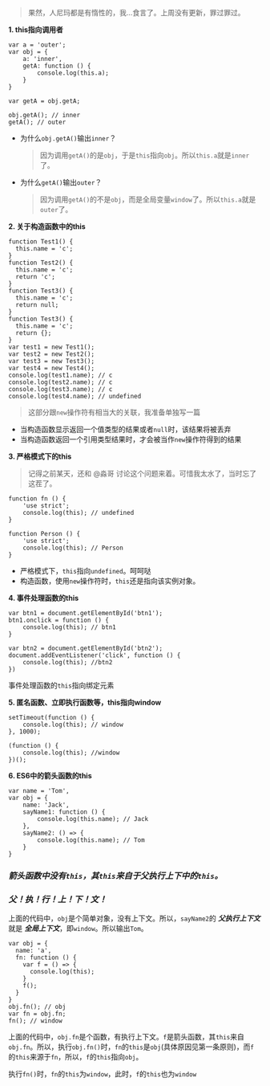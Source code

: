 > 果然，人尼玛都是有惰性的，我...食言了。上周没有更新，罪过罪过。

**1. this指向调用者**
```
var a = 'outer';
var obj = {
    a: 'inner',
    getA: function () {
        console.log(this.a);
    }
}

var getA = obj.getA;

obj.getA(); // inner
getA(); // outer
```
- 为什么`obj.getA()`输出`inner`？

   > 因为调用`getA()`的是`obj`，于是`this`指向`obj`。所以`this.a`就是`inner`了。
   
- 为什么`getA()`输出`outer`？

   > 因为调用`getA()`的不是`obj`，而是全局变量`window`了。所以`this.a`就是`outer`了。

**2. 关于构造函数中的this**
```
function Test1() {   
  this.name = 'c';
}
function Test2() {   
  this.name = 'c';  
  return 'c';
}
function Test3() {   
  this.name = 'c';  
  return null;
}
function Test3() {   
  this.name = 'c';  
  return {};
}
var test1 = new Test1();  
var test2 = new Test2();  
var test3 = new Test3();  
var test4 = new Test4();  
console.log(test1.name); // c
console.log(test2.name); // c
console.log(test3.name); // c
console.log(test4.name); // undefined
```

> 这部分跟`new`操作符有相当大的关联，我准备单独写一篇

- 当构造函数显示返回一个值类型的结果或者`null`时，该结果将被丢弃
- 当构造函数返回一个引用类型结果时，才会被当作`new`操作符得到的结果

**3. 严格模式下的this**

> 记得之前某天，还和 @淼哥 讨论这个问题来着。可惜我太水了，当时忘了这茬了。

```
function fn () {
    'use strict';
    console.log(this); // undefined
}

function Person () {
    'use strict';
    console.log(this); // Person
}
```

- 严格模式下，`this`指向`undefined`。呵呵哒
- 构造函数，使用`new`操作符时，`this`还是指向该实例对象。 

**4. 事件处理函数的this**
```
var btn1 = document.getElementById('btn1');
btn1.onclick = function () {
    console.log(this); // btn1
}

var btn2 = document.getElementById('btn2');
document.addEventListener('click', function () {
    console.log(this); //btn2
})
```
事件处理函数的`this`指向绑定元素


**5. 匿名函数、立即执行函数等，this指向window**

```
setTimeout(function () {
    console.log(this); // window
}, 1000);

(function () {
    console.log(this); //window
})();
```

**6. ES6中的箭头函数的this**
```
var name = 'Tom',
var obj = {
    name: 'Jack',
    sayName1: function () {
        console.log(this.name); // Jack
    },
    sayName2: () => {
        console.log(this.name); // Tom
    }
}
```
### ***箭头函数中没有`this`，其`this`来自于父执行上下中的`this`。***

### ***父！执！行！上！下！文！***

上面的代码中，`obj`是个简单对象，没有上下文。所以，`sayName2`的 ***父执行上下文*** 就是 ***全局上下文***，即`window`。所以输出`Tom`。

```
var obj = {
  name: 'a',
  fn: function () {
    var f = () => {
      console.log(this);
    }
    f();
  }
}
obj.fn(); // obj
var fn = obj.fn;
fn(); // window
```

上面的代码中，`obj.fn`是个函数，有执行上下文。`f`是箭头函数，其`this`来自`obj.fn`。所以，执行`obj.fn()`时，`fn`的`this`是`obj`(具体原因见第一条原则)，而`f`的`this`来源于`fn`，所以，`f`的`this`指向`obj`。

执行`fn()`时，`fn`的`this`为`window`，此时，`f`的`this`也为`window`
